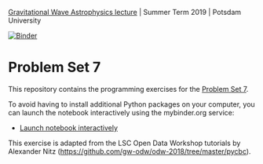[Gravitational Wave Astrophysics lecture](https://git.aei.mpg.de/hpfeiffer/GWAstro2019) | Summer Term 2019 | Potsdam University

[![Binder](https://mybinder.org/badge_logo.svg)](https://mybinder.org/v2/gh/gwastro-2019/problem-set-7/master?filepath=analyse-ligo-data.ipynb)

# Problem Set 7

This repository contains the programming exercises for the [Problem Set 7](https://git.aei.mpg.de/hpfeiffer/GWAstro2019/blob/master/ProblemSets/ProblemSet7.pdf).

To avoid having to install additional Python packages on your computer, you can launch the notebook interactively using the mybinder.org service:

- [Launch notebook interactively](https://mybinder.org/v2/gh/gwastro-2019/problem-set-7/master?filepath=analyse-ligo-data.ipynb)

This exercise is adapted from the LSC Open Data Workshop tutorials by Alexander Nitz (https://github.com/gw-odw/odw-2018/tree/master/pycbc).

